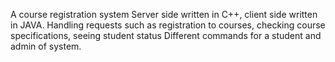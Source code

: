 A course registration system
Server side written in C++, client side written in JAVA.
Handling requests such as registration to courses, checking course specifications, seeing student status
Different commands for a student and admin of system.
